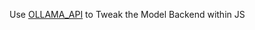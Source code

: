 Use [OLLAMA_API](https://github.com/ollama/ollama/blob/main/docs/api.md#show-model-information) to Tweak the Model Backend within JS 
